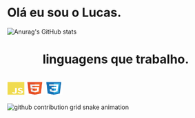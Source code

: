 <h1>Olá eu sou o Lucas. </h1>

![Anurag's GitHub stats](https://github-readme-stats.vercel.app/api?username=lu0ck&showicons=true&theme=tokyonight)

<h1 align="center">linguagens que trabalho.</h1>
<div style="display: inline_block"><br>
  <img align="rigth" alt="Lucas-Js" height="30" width="40" src="https://raw.githubusercontent.com/devicons/devicon/master/icons/javascript/javascript-plain.svg">
  <img align="rigth" alt="Lucas-HTML" height="30" width="40" src="https://raw.githubusercontent.com/devicons/devicon/master/icons/html5/html5-original.svg">
  <img align="rigth" alt="Lucas-CSS" height="30" width="40" src="https://raw.githubusercontent.com/devicons/devicon/master/icons/css3/css3-original.svg">
</div>
<br>
<picture>
  <source media="(prefers-color-scheme: dark)" srcset="https://raw.githubusercontent.com/lu0ck/lu0ck/output/github-contribution-grid-snake-dark.svg">
  <source media="(prefers-color-scheme: light)" srcset="https://raw.githubusercontent.com/lu0ck/lu0ck/output/github-contribution-grid-snake.svg">
  <img alt="github contribution grid snake animation" src="https://raw.githubusercontent.com/lu0ck/lu0ck/output/github-contribution-grid-snake.svg">
</picture>

